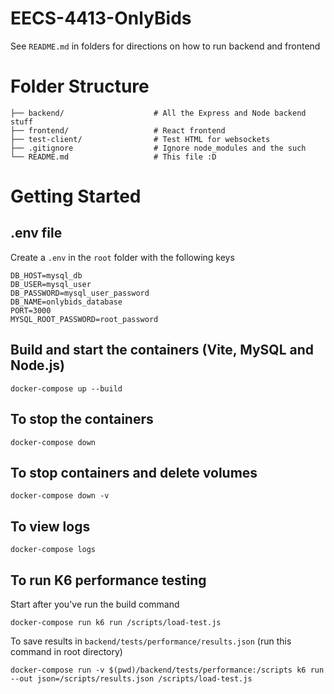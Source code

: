 # EECS-4413-OnlyBids
See `README.md` in folders for directions on how to run backend and frontend

# Folder Structure
```
├── backend/                    # All the Express and Node backend stuff
├── frontend/                   # React frontend
├── test-client/                # Test HTML for websockets
├── .gitignore                  # Ignore node_modules and the such
└── README.md                   # This file :D
```

# Getting Started
## .env file
Create a `.env` in the `root` folder with the following keys
```
DB_HOST=mysql_db
DB_USER=mysql_user
DB_PASSWORD=mysql_user_password
DB_NAME=onlybids_database
PORT=3000
MYSQL_ROOT_PASSWORD=root_password
```

## Build and start the containers (Vite, MySQL and Node.js)
```shell
docker-compose up --build
```

## To stop the containers
```shell
docker-compose down
```

## To stop containers and delete volumes
```shell
docker-compose down -v
```

## To view logs
```shell
docker-compose logs
```

## To run K6 performance testing
Start after you've run the build command
```shell
docker-compose run k6 run /scripts/load-test.js
```

To save results in `backend/tests/performance/results.json` (run this command in root directory)
```shell
docker-compose run -v $(pwd)/backend/tests/performance:/scripts k6 run --out json=/scripts/results.json /scripts/load-test.js
```


